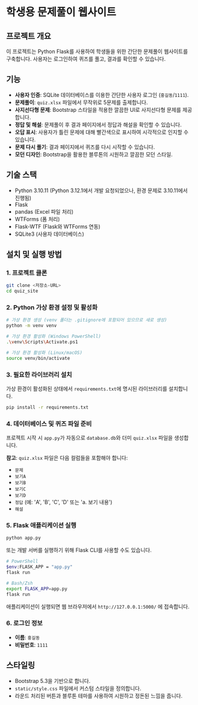# 학생용 문제풀이 웹사이트

## 프로젝트 개요

이 프로젝트는 Python Flask를 사용하여 학생들을 위한 간단한 문제풀이 웹사이트를 구축합니다. 사용자는 로그인하여 퀴즈를 풀고, 결과를 확인할 수 있습니다.

## 기능

- **사용자 인증**: SQLite 데이터베이스를 이용한 간단한 사용자 로그인 (`홍길동`/`1111`).
- **문제풀이**: `quiz.xlsx` 파일에서 무작위로 5문제를 출제합니다.
- **사지선다형 문제**: Bootstrap 스타일을 적용한 깔끔한 UI로 사지선다형 문제를 제공합니다.
- **정답 및 해설**: 문제풀이 후 결과 페이지에서 정답과 해설을 확인할 수 있습니다.
- **오답 표시**: 사용자가 틀린 문제에 대해 빨간색으로 표시하여 시각적으로 인지할 수 있습니다.
- **문제 다시 풀기**: 결과 페이지에서 퀴즈를 다시 시작할 수 있습니다.
- **모던 디자인**: Bootstrap을 활용한 블루톤의 시원하고 깔끔한 모던 스타일.

## 기술 스택

- Python 3.10.11 (Python 3.12.1에서 개발 요청되었으나, 환경 문제로 3.10.11에서 진행됨)
- Flask
- pandas (Excel 파일 처리)
- WTForms (폼 처리)
- Flask-WTF (Flask와 WTForms 연동)
- SQLite3 (사용자 데이터베이스)

## 설치 및 실행 방법

### 1. 프로젝트 클론

```bash
git clone <저장소-URL>
cd quiz_site
```

### 2. Python 가상 환경 설정 및 활성화

```bash
# 가상 환경 생성 (venv 폴더는 .gitignore에 포함되어 있으므로 새로 생성)
python -m venv venv

# 가상 환경 활성화 (Windows PowerShell)
.\venv\Scripts\Activate.ps1

# 가상 환경 활성화 (Linux/macOS)
source venv/bin/activate
```

### 3. 필요한 라이브러리 설치

가상 환경이 활성화된 상태에서 `requirements.txt`에 명시된 라이브러리를 설치합니다.

```bash
pip install -r requirements.txt
```

### 4. 데이터베이스 및 퀴즈 파일 준비

프로젝트 시작 시 `app.py`가 자동으로 `database.db`와 더미 `quiz.xlsx` 파일을 생성합니다. 

**참고**: `quiz.xlsx` 파일은 다음 컬럼들을 포함해야 합니다:
- `문제`
- `보기A`
- `보기B`
- `보기C`
- `보기D`
- `정답` (예: 'A', 'B', 'C', 'D' 또는 'a. 보기 내용')
- `해설`

### 5. Flask 애플리케이션 실행

```bash
python app.py
```

또는 개발 서버를 실행하기 위해 Flask CLI를 사용할 수도 있습니다.

```bash
# PowerShell
$env:FLASK_APP = "app.py"
flask run

# Bash/Zsh
export FLASK_APP=app.py
flask run
```

애플리케이션이 실행되면 웹 브라우저에서 `http://127.0.0.1:5000/` 에 접속합니다.

### 6. 로그인 정보

- **이름**: `홍길동`
- **비밀번호**: `1111`

## 스타일링

- Bootstrap 5.3을 기반으로 합니다.
- `static/style.css` 파일에서 커스텀 스타일을 정의합니다.
- 라운드 처리된 버튼과 블루톤 테마를 사용하여 시원하고 정돈된 느낌을 줍니다.
